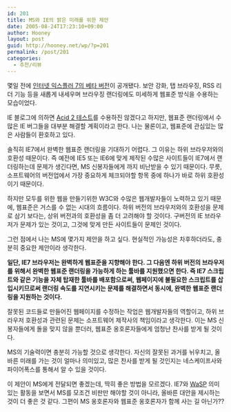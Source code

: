 ```yaml
---
id: 201
title: MS와 IE의 밝은 미래를 위한 제안
date: 2005-08-24T17:23:10+09:00
author: Hooney
layout: post
guid: http://hooney.net/wp/?p=201
permalink: /post/201
categories:
  - 추천/리뷰
---
```

몇일 전에 [인터넷 익스플러 7의 베타 버전](http://www.microsoft.com/windows/IE/ie7/default.mspx)이 공개됐다. 보안 강화, 탭 브라우징, RSS 리더 기능 등을 새롭게 내세우며 브라우징 랜더링에도 미세하게 웹표준 방식을 수용하는 모습이었다.

IE 블로그에 의하면 [Acid 2 테스트](http://www.webstandards.org/act/acid2/)를 수용하진 않겠다고 하지만, 웹표준 랜더링에서 수많은 IE 버그들을 대부분 해결할 계획이라고 한다. 나는 물론이고, 웹표준에 관심있는 많은 사람들이 환호하고 있다.

솔직히 IE7에서 완벽한 웹표준 랜더링을 기대하기 어렵다. 그 이유는 하위 브라우저와의 호환성 때문이다. 즉 예전에 IE5 또는 IE6에 맞게 제작된 수많은 사이트들이 IE7에서 랜더링하는데 문제가 생긴다면, MS 신봉자들에게 까지 비난받을 수 있기 때문이다. 무릇, 소프트웨어의 버전업에서 가장 중요하게 체크되야할 항목 중에 하나가 바로 하위 호환성이기 때문이다.

하지만 모두를 위한 웹을 만들기위한 W3C와 수많은 웹개발자들이 노력하고 있기 때문에, 웹표준은 거스를 수 없는 시대의 흐름이다. 하위 버전의 브라우저와의 호환성을 문제로 삼기 보다는, 상위 버전과의 호환성을 좀 더 고려해야 할 것이다. 구버전의 IE 브라우저가 문제가 있는 것이고, 그것에 맞게 만든 사이트들이 문제인 것이다.

그런 점에서 나는 MS에 몇가지 제안을 하고 싶다. 현실적인 가능성은 차후하더라도, 충분히 중요한 제안이라 생각한다.

**일단, IE7 브라우저는 완벽하게 웹표준을 지향해야 한다. 그 다음엔 하위 버전의 브라우저를 위해서 완벽한 웹표준 랜더링을 가능하게 하는 툴바를 지원했으면 한다. 즉 IE7 스크립트와 같은 기능을 자체 탑재한 툴바를 배포함으로써, 웹페이지에 불필요한 스크립트를 삽입시키므로써 랜더링 속도를 지연시키는 문제를 해결하면서 동시에, 완벽한 웹표준 랜더링을 지원하는 것이다.**

잘못된 코드들로 만들어진 웹페이지를 수정하는 작업은 웹개발자들의 역할이고, 하위 브라우저 호환성과 관련된 문제는 소프트웨어 제작사의 책임이라고 생각한다. 이는 MS 신봉자들에게 돌을 맞지 않을 뿐더러, 웹표준 옹호론자들에게 엄청난 찬사를 받게 될 것이다.

MS의 기술력이면 충분히 가능할 것으로 생각한다. 자신의 잘못된 과거를 뉘우치고, 올바른 미래를 가는 것이 얼마나 의미있고, 많은 찬사를 받게 될 것인지는 네스케이프사와 파이어폭스를 통해서 알 수 있을 것이다.

이 제안이 MS에게 전달되면 좋겠는데, 딱히 좋은 방법을 모르겠다. IE7와 [WaSP](http://www.webstandards.org/) 의미있는 활동을 보면서 MS를 모조건 비판만 해야할 것이 아니라, 올바른 대안을 제시하는 것이 더 좋은 것 같다. 그편이 MS 옹호론자와 웹표준 옹호론자가 함께 사는 길 아닌가??